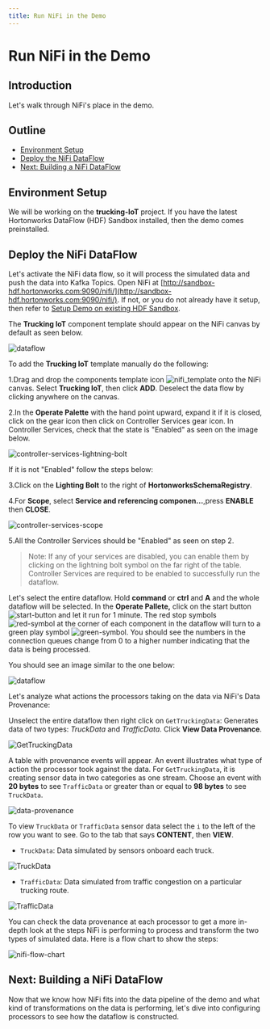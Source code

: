 ```yaml
---
title: Run NiFi in the Demo
---
```


# Run NiFi in the Demo

## Introduction

Let's walk through NiFi's place in the demo.

## Outline

-   [Environment Setup](#environment-setup)
-   [Deploy the NiFi DataFlow](#deploy-the-nifi-dataflow)
-   [Next: Building a NiFi DataFlow](#next-building-a-nifi-dataflow)

## Environment Setup

We will be working on the **trucking-IoT** project. If you have the latest Hortonworks DataFlow (HDF) Sandbox installed, then the demo comes preinstalled.

## Deploy the NiFi DataFlow

Let's activate the NiFi data flow, so it will process the simulated data and push the data into Kafka Topics. Open NiFi at [http://sandbox-hdf.hortonworks.com:9090/nifi/](http://sandbox-hdf.hortonworks.com:9090/nifi/). If not, or you do not already have it setup, then refer to [Setup Demo on existing HDF Sandbox](https://github.com/orendain/trucking-iot/tree/master).

The **Trucking IoT** component template should appear on the NiFi canvas by default as seen below.

![dataflow](assets/dataflow_template.jpg)

To add the **Trucking IoT** template manually do the following:

1.Drag and drop the components template icon ![nifi_template](assets/nifi_template.jpg) onto the NiFi canvas. Select **Trucking IoT**, then click **ADD**. Deselect the data flow by clicking anywhere on the canvas.

2.In the **Operate Palette** with the hand point upward, expand it if it is closed, click on the gear icon then click on Controller Services gear icon. In Controller Services, check that the state is "Enabled" as seen on the image below.

![controller-services-lightning-bolt](assets/nifi-controller-services-lighting-bolt.jpg)

If it is not "Enabled" follow the steps below:

3.Click on the **Lighting Bolt** to the right of **HortonworksSchemaRegistry**.

4.For **Scope**, select **Service and referencing componen...**,press **ENABLE** then **CLOSE**.

![controller-services-scope](assets/controller-services-scope.jpg)

 5.All the Controller Services should be "Enabled" as seen on step 2.


> Note: If any of your services are disabled, you can enable them by clicking on the lightning bolt symbol on the far right of the table. Controller Services are required to be enabled to successfully run the dataflow.

Let's select the entire dataflow. Hold **command** or **ctrl** and **A** and the whole dataflow will be selected. In the **Operate Pallete,** click on the start button ![start-button](assets/start-button.jpg) and let it run for 1 minute. The red stop symbols ![red-symbol](assets/red-symbol.jpg) at the corner of each component in the dataflow will turn to a green play symbol ![green-symbol](assets/green-symbol.jpg). You should see the numbers in the connection queues change from 0 to a higher number indicating that the data is being processed.

You should see an image similar to the one below:

![dataflow](assets/dataflow.jpg)

Let's analyze what actions the processors taking on the data via NiFi's Data Provenance:

Unselect the entire dataflow then right click on `GetTruckingData`: Generates data of two types: _TruckData_ and _TrafficData_. Click **View Data Provenance**.

![GetTruckingData](assets/GetTruckingData.jpg)

A table with provenance events will appear. An event illustrates what type of action the processor took against the data. For `GetTruckingData`, it is creating sensor data in two categories as one stream. Choose an event with **20 bytes** to see `TrafficData` or greater than or equal to **98 bytes** to see `TruckData`.

![data-provenance](assets/data-provenance.jpg)

To view `TruckData` or `TrafficData` sensor data select the `i` to the left of the row you want to see. Go to the tab that says **CONTENT**, then **VIEW**.

-   `TruckData`: Data simulated by sensors onboard each truck.

![TruckData](assets/TruckData.jpg)

-   `TrafficData`: Data simulated from traffic congestion on a particular trucking route.

![TrafficData](assets/TrafficData.jpg)

You can check the data provenance at each processor to get a more in-depth look at the steps NiFi is performing to process and transform the two types of simulated data. Here is a flow chart to show the steps:

![nifi-flow-chart](assets/nifi-flow-chart.png)

## Next: Building a NiFi DataFlow

Now that we know how NiFi fits into the data pipeline of the demo and what kind of transformations on the data is performing, let's dive into configuring processors to see how the dataflow is constructed.
